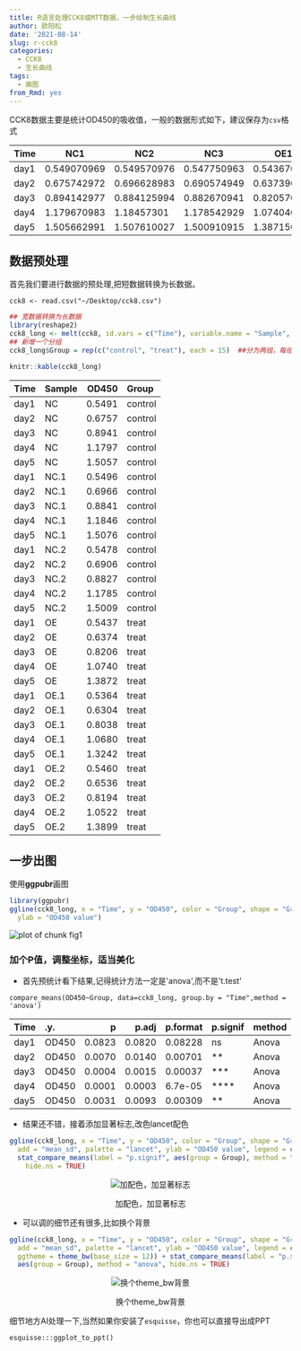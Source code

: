 ```yaml
---
title: R语言处理CCK8或MTT数据，一步绘制生长曲线
author: 欧阳松
date: '2021-08-14'
slug: r-cck8
categories:
  - CCK8
  - 生长曲线
tags:
  - 画图
from_Rmd: yes
---
```


CCK8数据主要是统计OD450的吸收值，一般的数据形式如下，建议保存为`csv`格式

| Time | NC1         | NC2         | NC3         | OE1         | OE2         | OE3         |
|-----------|-----------|-----------|-----------|-----------|-----------|-----------|
| day1 | 0.549070969 | 0.549570976 | 0.547750963 | 0.543670962 | 0.536370963 | 0.545970956 |
| day2 | 0.675742972 | 0.696628983 | 0.690574949 | 0.637390961 | 0.630422963 | 0.653620952 |
| day3 | 0.894142977 | 0.884125994 | 0.882670941 | 0.82057096  | 0.803780962 | 0.819401947 |
| day4 | 1.179670983 | 1.18457301  | 1.178542929 | 1.074040958 | 1.067993961 | 1.052209937 |
| day5 | 1.505662991 | 1.507610027 | 1.500910915 | 1.387150955 | 1.32420196  | 1.389946927 |

## 数据预处理

首先我们要进行数据的预处理,把短数据转换为长数据。

```         
cck8 <- read.csv("~/Desktop/cck8.csv") 
```




```r
## 宽数据转换为长数据
library(reshape2)
cck8_long <- melt(cck8, id.vars = c("Time"), variable.name = "Sample", value.name = "OD450")
## 新增一个分组
cck8_long$Group = rep(c("control", "treat"), each = 15)  ##分为两组，每组15个数据
```


```r
knitr::kable(cck8_long)
```



|Time |Sample |  OD450|Group   |
|:----|:------|------:|:-------|
|day1 |NC     | 0.5491|control |
|day2 |NC     | 0.6757|control |
|day3 |NC     | 0.8941|control |
|day4 |NC     | 1.1797|control |
|day5 |NC     | 1.5057|control |
|day1 |NC.1   | 0.5496|control |
|day2 |NC.1   | 0.6966|control |
|day3 |NC.1   | 0.8841|control |
|day4 |NC.1   | 1.1846|control |
|day5 |NC.1   | 1.5076|control |
|day1 |NC.2   | 0.5478|control |
|day2 |NC.2   | 0.6906|control |
|day3 |NC.2   | 0.8827|control |
|day4 |NC.2   | 1.1785|control |
|day5 |NC.2   | 1.5009|control |
|day1 |OE     | 0.5437|treat   |
|day2 |OE     | 0.6374|treat   |
|day3 |OE     | 0.8206|treat   |
|day4 |OE     | 1.0740|treat   |
|day5 |OE     | 1.3872|treat   |
|day1 |OE.1   | 0.5364|treat   |
|day2 |OE.1   | 0.6304|treat   |
|day3 |OE.1   | 0.8038|treat   |
|day4 |OE.1   | 1.0680|treat   |
|day5 |OE.1   | 1.3242|treat   |
|day1 |OE.2   | 0.5460|treat   |
|day2 |OE.2   | 0.6536|treat   |
|day3 |OE.2   | 0.8194|treat   |
|day4 |OE.2   | 1.0522|treat   |
|day5 |OE.2   | 1.3899|treat   |

## 一步出图

使用**ggpubr**画图


```r
library(ggpubr)
ggline(cck8_long, x = "Time", y = "OD450", color = "Group", shape = "Group", add = "mean_sd",
  ylab = "OD450 value")
```

![plot of chunk fig1](/figures/course/2021-08-14-r-cck8-mtt/cck8/fig1-1.png)

### 加个P值，调整坐标，适当美化

-   首先预统计看下结果,记得统计方法一定是'anova',而不是't.test'

```   
compare_means(OD450~Group, data=cck8_long, group.by = "Time",method = 'anova')
```


|Time |.y.   |      p|  p.adj|p.format |p.signif |method |
|:----|:-----|------:|------:|:--------|:--------|:------|
|day1 |OD450 | 0.0823| 0.0820|0.08228  |ns       |Anova  |
|day2 |OD450 | 0.0070| 0.0140|0.00701  |**       |Anova  |
|day3 |OD450 | 0.0004| 0.0015|0.00037  |***      |Anova  |
|day4 |OD450 | 0.0001| 0.0003|6.7e-05  |****     |Anova  |
|day5 |OD450 | 0.0031| 0.0093|0.00309  |**       |Anova  |

-   结果还不错，接着添加显著标志,改色lancet配色


```r
ggline(cck8_long, x = "Time", y = "OD450", color = "Group", shape = "Group", title = "xxx cell",
  add = "mean_sd", palette = "lancet", ylab = "OD450 value", legend = c(0.1, 0.9)) +
  stat_compare_means(label = "p.signif", aes(group = Group), method = "anova",
    hide.ns = TRUE)
```

<div class="figure" style="text-align: center">
<img src="/figures/course/2021-08-14-r-cck8-mtt/cck8/fig2-1.png" alt="加配色，加显著标志"  />
<p class="caption">加配色，加显著标志</p>
</div>

-   可以调的细节还有很多,比如换个背景


```r
ggline(cck8_long, x = "Time", y = "OD450", color = "Group", shape = "Group", title = "xxx cell",
  add = "mean_sd", palette = "lancet", ylab = "OD450 value", legend = c(0.1, 0.8),
  ggtheme = theme_bw(base_size = 12)) + stat_compare_means(label = "p.signif",
  aes(group = Group), method = "anova", hide.ns = TRUE)
```

<div class="figure" style="text-align: center">
<img src="/figures/course/2021-08-14-r-cck8-mtt/cck8/fig3-1.png" alt="换个theme_bw背景"  />
<p class="caption">换个theme_bw背景</p>
</div>

细节地方AI处理一下,当然如果你安装了`esquisse`，你也可以直接导出成PPT

```         
esquisse:::ggplot_to_ppt()
```
